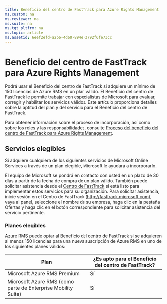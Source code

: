 ```yaml
---
title: Beneficio del centro de FastTrack para Azure Rights Management
ms.custom: na
ms.reviewer: na
ms.suite: na
ms.tgt_pltfrm: na
ms.topic: article
ms.assetid: 6eef2efd-a2b6-4d60-894e-3792f6fe73cc
---
```

# Beneficio del centro de FastTrack para Azure Rights Management
Podrá usar el Beneficio del centro de FastTrack si adquiere un mínimo de 150 licencias de Azure RMS en un plan válido. El Beneficio del centro de FastTrack le permite trabajar con especialistas de Microsoft para evaluar, corregir y habilitar los servicios válidos. Este artículo proporciona detalles sobre la aptitud del plan y del servicio para el Beneficio del centro de FastTrack.

Para obtener información sobre el proceso de incorporación, así como sobre los roles y las responsabilidades, consulte [Proceso del beneficio del centro de FastTrack para Azure Rights Management](../Topic/FastTrack-Center-Benefit-Process-for-Azure-Rights-Management.md).

## Servicios elegibles
Si adquiere cualquiera de los siguientes servicios de Microsoft Online Services a través de un plan elegible, Microsoft le ayudará a incorporarlo.

El equipo de Microsoft se pondrá en contacto con usted en un plazo de 30 días a partir de la fecha de compra de un plan válido. También puede solicitar asistencia desde el [Centro de FastTrack](http://fasttrack.microsoft.com/) si está listo para implementar estos servicios para su organización. Para solicitar asistencia, inicie sesión en el Centro de FastTrack (http://fasttrack.microsoft.com), vaya al panel, seleccione el nombre de su empresa, haga clic en la pestaña Ofertas y haga clic en el botón correspondiente para solicitar asistencia del servicio pertinente.

### Planes elegibles
Azure RMS puede optar al Beneficio del centro de FastTrack si se adquieren al menos 150 licencias para una nueva suscripción de Azure RMS en uno de los siguientes planes válidos:

|Plan|¿Es apto para el Beneficio del centro de FastTrack?|
|--------|-------------------------------------------------------|
|Microsoft Azure RMS Premium|Sí|
|Microsoft Azure RMS (como parte de Enterprise Mobility Suite)|Sí|
